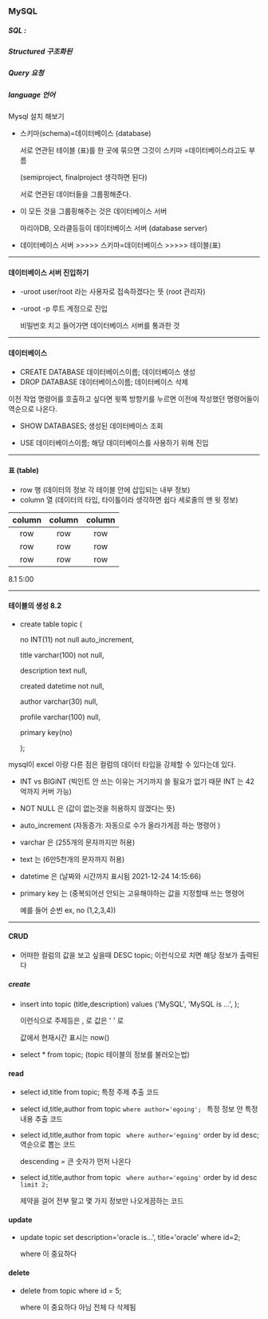 ### MySQL 



##### SQL : 

##### Structured  구조화된 

##### Query 요청 

##### language  언어



Mysql 설치 해보기 



- 스키마(schema)=데이터베이스 (database)

  서로 연관된 테이블 (표)를 한 곳에 묶으면 그것이 스키마 =데이터베이스라고도 부름 

  (semiproject, finalproject 생각하면 된다)

  서로 연관된 데이터들을 그룹핑해준다. 

  

- 이 모든 것을 그룹핑해주는 것은 데이터베이스 서버 

  마리아DB, 오라클등등이 데이터베이스 서버 (database server)

  

- 데이터베이스 서버 >>>>> 스키마=데이터베이스 >>>>> 테이블(표)

-----

#### 데이터베이스 서버 진입하기

- -uroot           user/root 라는 사용자로 접속하겠다는 뜻 (root 관리자)

- -uroot -p       루트 계정으로 진입 

  비밀번호 치고 들어가면 데이터베이스 서버를 통과한 것 



-------------------------------

#### 데이터베이스 

- CREATE DATABASE 데이터베이스이름;                  데이터베이스 생성
- DROP DATABASE 데이터베이스이름;                     데이터베이스 삭제 



이전 작업 명령어를 호출하고 싶다면 윗쪽 방향키를 누르면 이전에 작성했던 명령어들이 역순으로 나온다. 



- SHOW DATABASES;                             생성된 데이터베이스 조회 



- USE 데이터베이스이름;                       해당 데이터베이스를 사용하기 위해 진입 



----------

#### 표 (table)

- row           행  (데이터의 정보 각 테이블 안에 삽입되는 내부 정보)
- column     열  (데이터의 타입, 타이틀이라 생각하면 쉽다 세로줄의 맨 윗 정보)

| column | column | column |
| :----: | :----: | :----: |
|  row   |  row   |  row   |
|  row   |  row   |  row   |
|  row   |  row   |  row   |



8.1  5:00

---------

#### 테이블의 생성  8.2 

- create table topic (

  no INT(11) not null auto_increment,

  title varchar(100) not null, 

  description text null,

  created datetime not null, 

  author varchar(30) null,

  profile varchar(100) null,

  primary key(no)

  );

mysql이 excel 이랑 다른 점은 컬럼의 데이터 타입을 강제할 수 있다는데 있다. 

- INT vs BIGiNT (빅인트 안 쓰는 이유는 거기까지 쓸 필요가 없기 때문 INT 는 42억까지 커버 가능)
- NOT NULL 은 (값이 없는것을 허용하지 않겠다는 뜻) 
- auto_increment (자동증가: 자동으로 수가 올라가게끔 하는 명령어 )

- varchar 은 (255개의 문자까지만 허용)

- text 는 (6만5천개의 문자까지 허용)

- datetime 은 (날짜와 시간까지 표시됨 2021-12-24 14:15:66)

- primary key 는 (중복되어선 안되는 고유해야하는 값을 지정할때 쓰는 명령어

  예를 들어 순번 ex, no (1,2,3,4))



----------------

#### CRUD  

- 어떠한 컬럼의 값을 보고 싶을때 DESC topic;  이런식으로 치면 해당 정보가 출력된다 



##### create

- insert into topic (title,description) values ('MySQL', 'MySQL is ...', );

  이런식으로 주제등은 , 로  값은 ' ' 로 

  값에서 현재시간 표시는 now() 

- select * from topic;  (topic 테이블의 정보를 불러오는법)



#### read

- select id,title from topic; 특정 주제 추출 코드 

- select id,title,author from topic ` where author='egoing';  `  특정 정보 안 특정 내용 추출 코드 

- select id,title,author from topic ` where author='egoing'` order by id desc;  역순으로 뽑는 코드 

  descending = 큰 숫자가 먼저 나온다 

- select id,title,author from topic ` where author='egoing'` order by id desc `limit 2;` 

  제약을 걸어 전부 말고 몇 가지 정보만 나오게끔하는 코드 



#### update

- update topic set description='oracle is...', title='oracle' where id=2; 

  where 이 중요하다 

#### delete 

- delete from topic where id = 5;

  where 이 중요하다 아님 전체 다 삭제됨 

  

  
